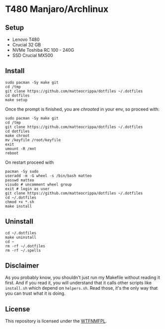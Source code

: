 # T480 Manjaro/Archlinux

## Setup
- Lenovo T480
- Crucial 32 GB
- NVMe Toshiba RC 100 - 240G
- SSD Crucial MX500


## Install

```jshelllanguage
sudo pacman -Sy make git
cd /tmp
git clone https://github.com/matteocrippa/dotfiles ~/.dotfiles
cd dotfiles
make setup
```

Once the prompt is finished, you are _chrooted_ in your env, so proceed with:

```jshelllanguage
sudo pacman -Sy make git
cd /tmp
git clone https://github.com/matteocrippa/dotfiles ~/.dotfiles
cd dotfiles
make chroot
mv /keyfile /root/keyfile
exit
umount -R /mnt
reboot
```

On restart proceed with

```jshelllanguage
pacman -Sy sudo
useradd -m -G wheel -s /bin/bash matteo
passwd matteo
visudo # uncomment wheel group
exit # login as user
git clone https://github.com/matteocrippa/dotfiles ~/.dotfiles
cd ~/.dotfiles
chmod +x *.sh
make install
```

## Uninstall

```shell
cd ~/.dotfiles
make uninstall
cd ~
rm -rf ~/.dotfiles
rm -rf ~/.spells
```

## Disclaimer

As you probably know, you shouldn't just run my Makefile without reading it
first. And if you read it, you will understand that it calls other scripts like
`install.sh` which depend on `helpers.sh`. Read those, it's the only way that
you can trust what it is doing.

## License

This repository is licensed under the [WTFNMFPL](LICENSE.txt).
